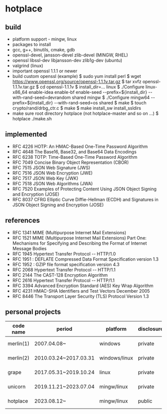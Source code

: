 # hotplace


## build

* platform support - mingw, linux
* packages to install
 * gcc, g++, binutils, cmake, gdb
 * openssl-devel, jansson-devel zlib-devel (MINGW, RHEL)
 * openssl libssl-dev libjansson-dev zlib1g-dev (ubuntu)
 * valgrind (linux)
* important
  openssl 1.1.1 or newer
* build custom openssl (example)
  $ sudo yum install perl
  $ wget https://www.openssl.org/source/openssl-1.1.1v.tar.gz
  $ tar xvfz openssl-1.1.1v.tar.gz
  $ cd openssl-1.1.1v
  $ install_dir=...
  linux
  $ ./Configure linux-x86_64 enable-idea enable-bf enable-seed --prefix=${install_dir} --with-rand-seed=devrandom shared
  mingw
  $ ./Configure mingw64 --prefix=${install_dir} --with-rand-seed=os shared
  $ make
  $ touch crypto/rand/drbg_ctr.c
  $ make
  $ make install_sw install_ssldirs
* make sure root directory hotplace (not hotplace-master and so on ...)
 $ hotplace ./make.sh

## implemented

 * RFC 4226 HOTP: An HMAC-Based One-Time Password Algorithm
 * RFC 4648 The Base16, Base32, and Base64 Data Encodings
 * RFC 6238 TOTP: Time-Based One-Time Password Algorithm
 * RFC 7049 Concise Binary Object Representation (CBOR)
 * RFC 7515 JSON Web Signature (JWS)
 * RFC 7516 JSON Web Encryption (JWE)
 * RFC 7517 JSON Web Key (JWK)
 * RFC 7518 JSON Web Algorithms (JWA)
 * RFC 7520 Examples of Protecting Content Using JSON Object Signing and Encryption (JOSE)
 * RFC 8037 CFRG Elliptic Curve Diffie-Hellman (ECDH) and Signatures in JSON Object Signing and Encryption (JOSE)

## references

 * RFC 1341 MIME  (Multipurpose Internet Mail Extensions)
 * RFC 1521 MIME (Multipurpose Internet Mail Extensions) Part One:
                      Mechanisms for Specifying and Describing
                      the Format of Internet Message Bodies
 * RFC 1945 Hypertext Transfer Protocol -- HTTP/1.0
 * RFC 1951 : DEFLATE Compressed Data Format Specification version 1.3
 * RFC 1952 : GZIP file format specification version 4.3
 * RFC 2068 Hypertext Transfer Protocol -- HTTP/1.1
 * RFC 2144 The CAST-128 Encryption Algorithm
 * RFC 2616 Hypertext Transfer Protocol -- HTTP/1.1
 * RFC 3394 Advanced Encryption Standard (AES) Key Wrap Algorithm
 * RFC 4231 HMAC-SHA Identifiers and Test Vectors December 2005
 * RFC 8446 The Transport Layer Security (TLS) Protocol Version 1.3

## personal projects

| code name | period                | platform      | disclosure | comments            |
| --        | --                    | --            | --         | --                  |
| merlin(1) | 2007.04.08~           | windows       | private    | no comments         |
| merlin(2) | 2010.03.24~2017.03.31 | windows/linux | private    | no comments         |
| grape     | 2017.05.31~2019.10.24 | linux         | private    | no comments         |
| unicorn   | 2019.11.21~2023.07.04 | mingw/linux   | private    | no comments         |
| hotplace  | 2023.08.12~           | mingw/linux   | public     | unrelated to my job |
